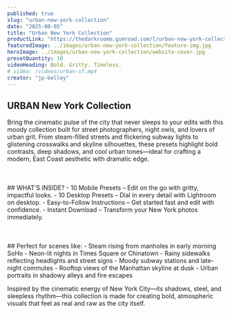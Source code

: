```yaml
---
published: true
slug: "urban-new-york-collection"
date: "2025-08-05"
title: "Urban New York Collection"
productLink: "https://thedarkroomm.gumroad.com/l/urban-new-york-collection"
featuredImage: ../images/urban-new-york-collection/feature-img.jpg
heroImage: ../images/urban-new-york-collection/website-cover.jpg
presetQuantity: 10
videoHeading: Bold. Gritty. Timeless.
# video: /videos/urban-sf.mp4
creator: "jp-belley"
---
```

## URBAN New York Collection

Bring the cinematic pulse of the city that never sleeps to your edits with this moody collection built for street photographers, night owls, and lovers of urban grit. From steam-filled streets and flickering subway lights to glistening crosswalks and skyline silhouettes, these presets highlight bold contrasts, deep shadows, and cool urban tones—ideal for crafting a modern, East Coast aesthetic with dramatic edge.

<div style="margin-top: 50px;"></div>
## WHAT’S INSIDE?
- 10 Mobile Presets – Edit on the go with gritty, impactful looks.
- 10 Desktop Presets – Dial in every detail with Lightroom on desktop.
- Easy-to-Follow Instructions – Get started fast and edit with confidence.
- Instant Download – Transform your New York photos immediately.

<div style="margin-top: 50px;"></div>
## Perfect for scenes like:
- Steam rising from manholes in early morning SoHo
- Neon-lit nights in Times Square or Chinatown
- Rainy sidewalks reflecting headlights and street signs
- Moody subway stations and late-night commutes
- Rooftop views of the Manhattan skyline at dusk
- Urban portraits in shadowy alleys and fire escapes

Inspired by the cinematic energy of New York City—its shadows, steel, and sleepless rhythm—this collection is made for creating bold, atmospheric visuals that feel as real and raw as the city itself.